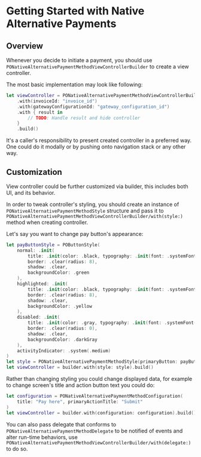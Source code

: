 # Getting Started with Native Alternative Payments

## Overview

Whenever you decide to initiate a payment, you should use ``PONativeAlternativePaymentMethodViewControllerBuilder`` to
create a view controller.

The most basic implementation may look like following:

```swift
let viewController = PONativeAlternativePaymentMethodViewControllerBuilder()
    .with(invoiceId: "invoice_id")
    .with(gatewayConfigurationId: "gateway_configuration_id")
    .with { result in
        // TODO: Handle result and hide controller
    }
    .build()
```

It's a caller's responsibility to present created controller in a preferred way. One could do it modally or by pushing
onto navigation stack or any other way.

## Customization

View controller could be further customized via builder, this includes both UI, and its behavior.

In order to tweak controller's styling, you should create an instance of ``PONativeAlternativePaymentMethodStyle`` structure
and pass it to ``PONativeAlternativePaymentMethodViewControllerBuilder/with(style:)`` method when creating controller.  

Let's say you want to change pay button's appearance:

```swift
let payButtonStyle = POButtonStyle(
    normal: .init(
        title: .init(color: .black, typography: .init(font: .systemFont(ofSize: 14), textStyle: .body)),
        border: .clear(radius: 8),
        shadow: .clear,
        backgroundColor: .green
    ),
    highlighted: .init(
        title: .init(color: .black, typography: .init(font: .systemFont(ofSize: 14), textStyle: .body)),
        border: .clear(radius: 8),
        shadow: .clear,
        backgroundColor: .yellow
    ),
    disabled: .init(
        title: .init(color: .gray, typography: .init(font: .systemFont(ofSize: 14), textStyle: .body)),
        border: .clear(radius: 0),
        shadow: .clear,
        backgroundColor: .darkGray
    ),
    activityIndicator: .system(.medium)
)
let style = PONativeAlternativePaymentMethodStyle(primaryButton: payButtonStyle)
let viewController = builder.with(style: style).build()
```

Rather than changing styling you could change displayed data, for example to change screen's title and action button text
you could do:

```swift
let configuration = PONativeAlternativePaymentMethodConfiguration(
    title: "Pay here", primaryActionTitle: "Submit"
)
let viewController = builder.with(configuration: configuration).build()
```

You can also pass delegate that conforms to ``PONativeAlternativePaymentMethodDelegate`` to be notified of events and
alter run-time behaviors, use ``PONativeAlternativePaymentMethodViewControllerBuilder/with(delegate:)`` to do so.
